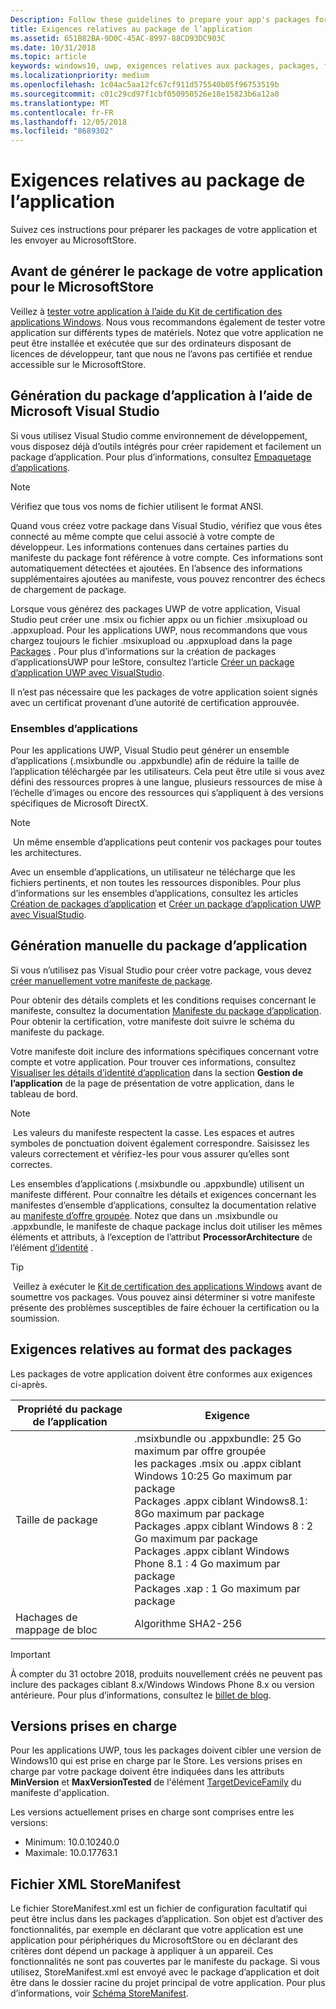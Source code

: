 ```yaml
---
Description: Follow these guidelines to prepare your app's packages for submission to the Microsoft Store.
title: Exigences relatives au package de l’application
ms.assetid: 651B82BA-9D0C-45AC-8997-88CD93DC903C
ms.date: 10/31/2018
ms.topic: article
keywords: windows10, uwp, exigences relatives aux packages, packages, format du package, version prise en charge, soumettre
ms.localizationpriority: medium
ms.openlocfilehash: 1c04ac5aa12fc67cf911d575540b05f96753519b
ms.sourcegitcommit: c01c29cd97f1cbf050950526e18e15823b6a12a0
ms.translationtype: MT
ms.contentlocale: fr-FR
ms.lasthandoff: 12/05/2018
ms.locfileid: "8689302"
---
```

# <a name="app-package-requirements"></a>Exigences relatives au package de l’application

Suivez ces instructions pour préparer les packages de votre application et les envoyer au MicrosoftStore.

## <a name="before-you-build-your-apps-package-for-the-microsoft-store"></a>Avant de générer le package de votre application pour le MicrosoftStore

Veillez à [tester votre application à l’aide du Kit de certification des applications Windows](../debug-test-perf/windows-app-certification-kit.md). Nous vous recommandons également de tester votre application sur différents types de matériels. Notez que votre application ne peut être installée et exécutée que sur des ordinateurs disposant de licences de développeur, tant que nous ne l’avons pas certifiée et rendue accessible sur le MicrosoftStore.

## <a name="building-the-app-package-using-microsoft-visual-studio"></a>Génération du package d’application à l’aide de Microsoft Visual Studio

Si vous utilisez Visual Studio comme environnement de développement, vous disposez déjà d’outils intégrés pour créer rapidement et facilement un package d’application. Pour plus d’informations, consultez [Empaquetage d’applications](../packaging/index.md).

> [!NOTE]
> Vérifiez que tous vos noms de fichier utilisent le format ANSI. 

Quand vous créez votre package dans Visual Studio, vérifiez que vous êtes connecté au même compte que celui associé à votre compte de développeur. Les informations contenues dans certaines parties du manifeste du package font référence à votre compte. Ces informations sont automatiquement détectées et ajoutées. En l’absence des informations supplémentaires ajoutées au manifeste, vous pouvez rencontrer des échecs de chargement de package. 

Lorsque vous générez des packages UWP de votre application, Visual Studio peut créer une .msix ou fichier appx ou un fichier .msixupload ou .appxupload. Pour les applications UWP, nous recommandons que vous chargez toujours le fichier .msixupload ou .appxupload dans la page [Packages](upload-app-packages.md) . Pour plus d’informations sur la création de packages d’applicationsUWP pour leStore, consultez l’article [Créer un package d’application UWP avec VisualStudio](../packaging/packaging-uwp-apps.md).

Il n’est pas nécessaire que les packages de votre application soient signés avec un certificat provenant d’une autorité de certification approuvée.


### <a name="app-bundles"></a>Ensembles d’applications

Pour les applications UWP, Visual Studio peut générer un ensemble d’applications (.msixbundle ou .appxbundle) afin de réduire la taille de l’application téléchargée par les utilisateurs. Cela peut être utile si vous avez défini des ressources propres à une langue, plusieurs ressources de mise à l’échelle d’images ou encore des ressources qui s’appliquent à des versions spécifiques de Microsoft DirectX.

> [!NOTE]
> Un même ensemble d’applications peut contenir vos packages pour toutes les architectures.

Avec un ensemble d’applications, un utilisateur ne télécharge que les fichiers pertinents, et non toutes les ressources disponibles. Pour plus d’informations sur les ensembles d’applications, consultez les articles [Création de packages d’application](../packaging/index.md) et [Créer un package d’application UWP avec VisualStudio](../packaging/packaging-uwp-apps.md).


## <a name="building-the-app-package-manually"></a>Génération manuelle du package d’application

Si vous n’utilisez pas Visual Studio pour créer votre package, vous devez [créer manuellement votre manifeste de package](https://docs.microsoft.com/uwp/schemas/appxpackage/how-to-create-a-package-manifest-manually).

Pour obtenir des détails complets et les conditions requises concernant le manifeste, consultez la documentation [Manifeste du package d’application](https://docs.microsoft.com/uwp/schemas/appxpackage/appx-package-manifest). Pour obtenir la certification, votre manifeste doit suivre le schéma du manifeste du package.

Votre manifeste doit inclure des informations spécifiques concernant votre compte et votre application. Pour trouver ces informations, consultez [Visualiser les détails d’identité d’application](view-app-identity-details.md) dans la section **Gestion de l’application** de la page de présentation de votre application, dans le tableau de bord.

> [!NOTE]
> Les valeurs du manifeste respectent la casse. Les espaces et autres symboles de ponctuation doivent également correspondre. Saisissez les valeurs correctement et vérifiez-les pour vous assurer qu’elles sont correctes.


Les ensembles d’applications (.msixbundle ou .appxbundle) utilisent un manifeste différent. Pour connaître les détails et exigences concernant les manifestes d’ensemble d’applications, consultez la documentation relative au [manifeste d’offre groupée](https://docs.microsoft.com/uwp/schemas/bundlemanifestschema/bundle-manifest). Notez que dans un .msixbundle ou .appxbundle, le manifeste de chaque package inclus doit utiliser les mêmes éléments et attributs, à l’exception de l’attribut **ProcessorArchitecture** de l’élément [d’identité](https://docs.microsoft.com/uwp/schemas/appxpackage/uapmanifestschema/element-identity) .

> [!TIP]
> Veillez à exécuter le [Kit de certification des applications Windows](../debug-test-perf/windows-app-certification-kit.md) avant de soumettre vos packages. Vous pouvez ainsi déterminer si votre manifeste présente des problèmes susceptibles de faire échouer la certification ou la soumission.


## <a name="package-format-requirements"></a>Exigences relatives au format des packages

Les packages de votre application doivent être conformes aux exigences ci-après.

| Propriété du package de l’application | Exigence                                                          |
|----------------------|----------------------------------------------------------------------|
| Taille de package         | .msixbundle ou .appxbundle: 25 Go maximum par offre groupée <br>les packages .msix ou .appx ciblant Windows 10:25 Go maximum par package<br>Packages .appx ciblant Windows8.1: 8Go maximum par package <br> Packages .appx ciblant Windows 8 : 2 Go maximum par package <br> Packages .appx ciblant Windows Phone 8.1 : 4 Go maximum par package <br> Packages .xap : 1 Go maximum par package                                                                           |
| Hachages de mappage de bloc     | Algorithme SHA2-256                                                   |

> [!IMPORTANT]
> À compter du 31 octobre 2018, produits nouvellement créés ne peuvent pas inclure des packages ciblant 8.x/Windows Windows Phone 8.x ou version antérieure. Pour plus d’informations, consultez le [billet de blog](https://blogs.windows.com/buildingapps/2018/08/20/important-dates-regarding-apps-with-windows-phone-8-x-and-earlier-and-windows-8-8-1-packages-submitted-to-microsoft-store/#SzKghBbqDMlmAO4c.97).

## <a name="supported-versions"></a>Versions prises en charge

Pour les applications UWP, tous les packages doivent cibler une version de Windows10 qui est prise en charge par le Store. Les versions prises en charge par votre package doivent être indiquées dans les attributs **MinVersion** et **MaxVersionTested** de l'élément [TargetDeviceFamily](https://docs.microsoft.com/uwp/schemas/appxpackage/uapmanifestschema/element-targetdevicefamily) du manifeste d'application.

Les versions actuellement prises en charge sont comprises entre les versions: 
- Minimum: 10.0.10240.0
- Maximale: 10.0.17763.1


## <a name="storemanifest-xml-file"></a>Fichier XML StoreManifest

Le fichier StoreManifest.xml est un fichier de configuration facultatif qui peut être inclus dans les packages d’application. Son objet est d’activer des fonctionnalités, par exemple en déclarant que votre application est une application pour périphériques du MicrosoftStore ou en déclarant des critères dont dépend un package à appliquer à un appareil. Ces fonctionnalités ne sont pas couvertes par le manifeste du package. Si vous utilisez, StoreManifest.xml est envoyé avec le package d’application et doit être dans le dossier racine du projet principal de votre application. Pour plus d’informations, voir [Schéma StoreManifest](https://docs.microsoft.com/uwp/schemas/storemanifest/store-manifest-schema-portal).

 

 




